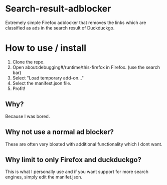 # Search-result-adblocker
Extremely simple Firefox adblocker that removes the links which are classified as ads in the search result of Duckduckgo. 

# How to use / install
1. Clone the repo.
2. Open about:debugging#/runtime/this-firefox in Firefox. (use the search bar)
3. Select "Load temporary add-on..."
4. Select the manifest.json file.
5. Profit!

## Why?
Because I was bored.

## Why not use a normal ad blocker?
These are often very bloated with additional functionality which I dont want.

## Why limit to only Firefox and duckduckgo?
This is what I personally use and if you want support for more search engines, simply edit the manifet.json.
